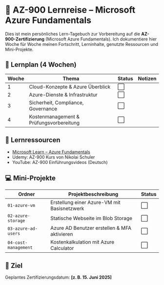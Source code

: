 # 📘 AZ-900 Lernreise – Microsoft Azure Fundamentals

Dies ist mein persönliches Lern-Tagebuch zur Vorbereitung auf die **AZ-900-Zertifizierung** (Microsoft Azure Fundamentals).
Ich dokumentiere hier Woche für Woche meinen Fortschritt, Lerninhalte, genutzte Ressourcen und Mini-Projekte.

## 📅 Lernplan (4 Wochen)

| Woche | Thema                             | Status | Notizen |
|-------|------------------------------------|--------|---------|
| 1     | Cloud-Konzepte & Azure Überblick   | ⬜      |         |
| 2     | Azure-Dienste & Infrastruktur      | ⬜      |         |
| 3     | Sicherheit, Compliance, Governance | ⬜      |         |
| 4     | Kostenmanagement & Prüfungsvorbereitung | ⬜      |         |

## 📘 Lernressourcen

- [Microsoft Learn – Azure Fundamentals](https://www.udemy.com/course/az-900-azure-fundamental/?couponCode=LETSLEARNNOW)
- Udemy: AZ-900 Kurs von Nikolai Schuler
- YouTube: AZ-900 Einführungsvideos (Deutsch)

## 💻 Mini-Projekte

| Ordner              | Projektbeschreibung                            | Status |
|---------------------|------------------------------------------------|--------|
| `01-azure-vm`       | Erstellung einer Azure-VM mit Basisnetzwerk     | ⬜      |
| `02-azure-storage`  | Statische Webseite im Blob Storage              | ⬜      |
| `03-azure-ad-users` | Azure AD Benutzer erstellen & MFA aktivieren    | ⬜      |
| `04-cost-management`| Kostenkalkulation mit Azure Calculator          | ⬜      |

## 📌 Ziel

Geplantes Zertifizierungsdatum: **[z. B. 15. Juni 2025]**

